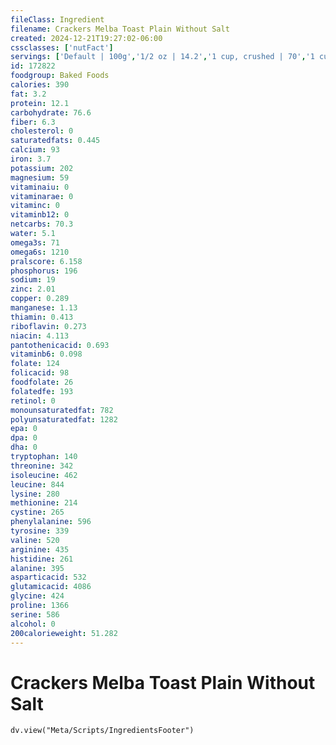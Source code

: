 ```yaml
---
fileClass: Ingredient
filename: Crackers Melba Toast Plain Without Salt
created: 2024-12-21T19:27:02-06:00
cssclasses: ['nutFact']
servings: ['Default | 100g','1/2 oz | 14.2','1 cup, crushed | 70','1 cup pieces | 30','1 cup, rounds | 33','1 melba round | 3','1 piece (3-3/4 inch x 1-3/4 inch x 1/8 inch) | 5','1 toast | 5']
id: 172822
foodgroup: Baked Foods
calories: 390
fat: 3.2
protein: 12.1
carbohydrate: 76.6
fiber: 6.3
cholesterol: 0
saturatedfats: 0.445
calcium: 93
iron: 3.7
potassium: 202
magnesium: 59
vitaminaiu: 0
vitaminarae: 0
vitaminc: 0
vitaminb12: 0
netcarbs: 70.3
water: 5.1
omega3s: 71
omega6s: 1210
pralscore: 6.158
phosphorus: 196
sodium: 19
zinc: 2.01
copper: 0.289
manganese: 1.13
thiamin: 0.413
riboflavin: 0.273
niacin: 4.113
pantothenicacid: 0.693
vitaminb6: 0.098
folate: 124
folicacid: 98
foodfolate: 26
folatedfe: 193
retinol: 0
monounsaturatedfat: 782
polyunsaturatedfat: 1282
epa: 0
dpa: 0
dha: 0
tryptophan: 140
threonine: 342
isoleucine: 462
leucine: 844
lysine: 280
methionine: 214
cystine: 265
phenylalanine: 596
tyrosine: 339
valine: 520
arginine: 435
histidine: 261
alanine: 395
asparticacid: 532
glutamicacid: 4086
glycine: 424
proline: 1366
serine: 586
alcohol: 0
200calorieweight: 51.282
---
```


# Crackers Melba Toast Plain Without Salt

```dataviewjs
dv.view("Meta/Scripts/IngredientsFooter")
```